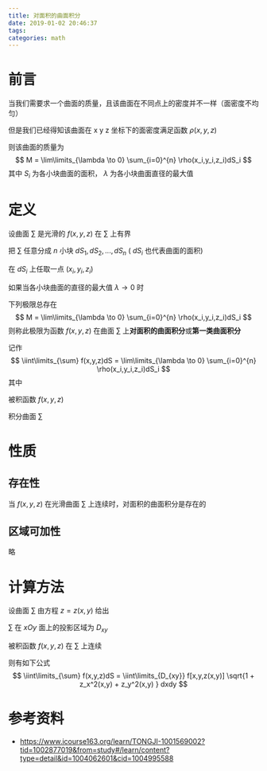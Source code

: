 ```yaml
---
title: 对面积的曲面积分
date: 2019-01-02 20:46:37
tags:
categories: math
---
```


# 前言

当我们需要求一个曲面的质量，且该曲面在不同点上的密度并不一样（面密度不均匀）

但是我们已经得知该曲面在 x y z 坐标下的面密度满足函数 $\rho (x,y,z)$ 

则该曲面的质量为
$$
M = \lim\limits_{\lambda \to 0} \sum_{i=0}^{n} \rho(x_i,y_i,z_i)dS_i
$$
其中 $S_i$ 为各小块曲面的面积， $\lambda$ 为各小块曲面直径的最大值

# 定义

设曲面 $\sum$ 是光滑的 $f(x,y,z)$ 在 $\sum$ 上有界

把 $\sum$ 任意分成 $n$ 小块 $dS_1,dS_2,...,dS_n$ ( $dS_i$ 也代表曲面的面积)

在 $dS_i$ 上任取一点 $(x_i,y_i,z_i)$ 

如果当各小块曲面的直径的最大值 $\lambda \to 0$ 时 

下列极限总存在
$$
M = \lim\limits_{\lambda \to 0} \sum_{i=0}^{n} \rho(x_i,y_i,z_i)dS_i
$$
则称此极限为函数 $f (x, y, z)$ 在曲面 $\sum$ 上**对面积的曲面积分**或**第一类曲面积分**

记作
$$
\iint\limits_{\sum} f(x,y,z)dS = \lim\limits_{\lambda \to 0} \sum_{i=0}^{n} \rho(x_i,y_i,z_i)dS_i
$$
其中 

被积函数 $f (x, y, z)$ 

积分曲面 $\sum$ 



# 性质

## 存在性

当 $f (x, y, z)$ 在光滑曲面 $\sum$ 上连续时，对面积的曲面积分是存在的

## 区域可加性

略



# 计算方法

设曲面 $\sum$ 由方程 $z = z(x,y)$ 给出

 $\sum$ 在 $xOy$ 面上的投影区域为 $D_{xy}$ 

被积函数 $f(x,y,z)$ 在 $\sum$ 上连续 

则有如下公式
$$
\iint\limits_{\sum} f(x,y,z)dS = \iint\limits_{D_{xy}} f[x,y,z(x,y)] \sqrt{1 + z_x^2(x,y) + z_y^2(x,y) } dxdy 
$$








# 参考资料

- https://www.icourse163.org/learn/TONGJI-1001569002?tid=1002877019&from=study#/learn/content?type=detail&id=1004062601&cid=1004995588
